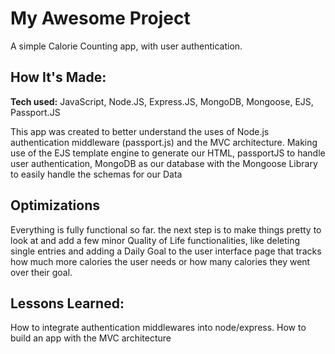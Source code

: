# My Awesome Project

A simple Calorie Counting app, with user authentication.

## How It's Made:

**Tech used:** JavaScript, Node.JS, Express.JS, MongoDB, Mongoose, EJS, Passport.JS

This app was created to better understand the uses of Node.js authentication middleware (passport.js) and the MVC architecture. Making use of the EJS template engine to generate our HTML, passportJS to handle user authentication, MongoDB as our database with the Mongoose Library to easily handle the schemas for our Data

## Optimizations

Everything is fully functional so far. the next step is to make things pretty to look at and add a few minor Quality of Life functionalities, like deleting single entries and adding a Daily Goal to the user interface page that tracks how much more calories the user needs or how many calories they went over their goal.

## Lessons Learned:

How to integrate authentication middlewares into node/express.
How to build an app with the MVC architecture
